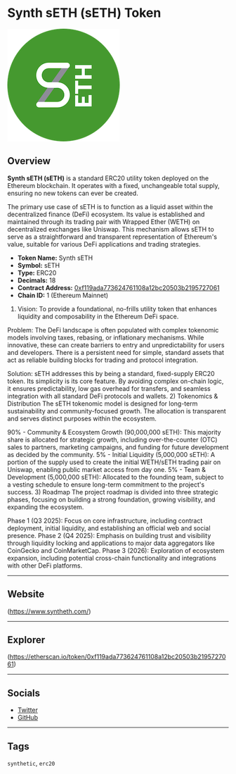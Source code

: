 # Synth sETH (sETH) Token

![Logo](logo.png)

## Overview

**Synth sETH (sETH)** is a standard ERC20 utility token deployed on the Ethereum blockchain. It operates with a fixed, unchangeable total supply, ensuring no new tokens can ever be created.

The primary use case of sETH is to function as a liquid asset within the decentralized finance (DeFi) ecosystem. Its value is established and maintained through its trading pair with Wrapped Ether (WETH) on decentralized exchanges like Uniswap. This mechanism allows sETH to serve as a straightforward and transparent representation of Ethereum's value, suitable for various DeFi applications and trading strategies.
- **Token Name:** Synth sETH  
- **Symbol:** sETH  
- **Type:** ERC20  
- **Decimals:** 18  
- **Contract Address:** [0xf119ada773624761108a12bc20503b2195727061](https://etherscan.io/token/0xf119ada773624761108a12bc20503b2195727061)  
- **Chain ID:** 1 (Ethereum Mainnet)   


1) Vision: To provide a foundational, no-frills utility token that enhances liquidity and composability in the Ethereum DeFi space.

Problem: The DeFi landscape is often populated with complex tokenomic models involving taxes, rebasing, or inflationary mechanisms. While innovative, these can create barriers to entry and unpredictability for users and developers. There is a persistent need for simple, standard assets that act as reliable building blocks for trading and protocol integration.

Solution: sETH addresses this by being a standard, fixed-supply ERC20 token. Its simplicity is its core feature. By avoiding complex on-chain logic, it ensures predictability, low gas overhead for transfers, and seamless integration with all standard DeFi protocols and wallets.
2) Tokenomics & Distribution
The sETH tokenomic model is designed for long-term sustainability and community-focused growth. The allocation is transparent and serves distinct purposes within the ecosystem.

90% - Community & Ecosystem Growth (90,000,000 sETH): This majority share is allocated for strategic growth, including over-the-counter (OTC) sales to partners, marketing campaigns, and funding for future development as decided by the community.
5% - Initial Liquidity (5,000,000 sETH): A portion of the supply used to create the initial WETH/sETH trading pair on Uniswap, enabling public market access from day one.
5% - Team & Development (5,000,000 sETH): Allocated to the founding team, subject to a vesting schedule to ensure long-term commitment to the project's success.
3) Roadmap
The project roadmap is divided into three strategic phases, focusing on building a strong foundation, growing visibility, and expanding the ecosystem.

Phase 1 (Q3 2025): Focus on core infrastructure, including contract deployment, initial liquidity, and establishing an official web and social presence.
Phase 2 (Q4 2025): Emphasis on building trust and visibility through liquidity locking and applications to major data aggregators like CoinGecko and CoinMarketCap.
Phase 3 (2026): Exploration of ecosystem expansion, including potential cross-chain functionality and integrations with other DeFi platforms.

---

## Website

(https://www.syntheth.com/)

---

## Explorer

(https://etherscan.io/token/0xf119ada773624761108a12bc20503b2195727061)

---

## Socials

- [Twitter](https://twitter.com/syntheth)  
- [GitHub](https://github.com/synthsethdev/synthseth)

---

## Tags

`synthetic`, `erc20`



